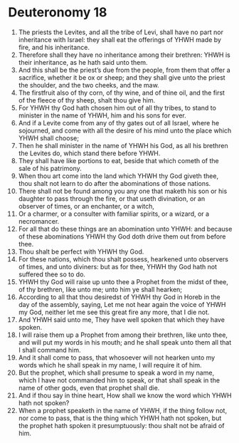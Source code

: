 ﻿# Deuteronomy 18
1. The priests the Levites, and all the tribe of Levi, shall have no part nor inheritance with Israel: they shall eat the offerings of YHWH made by fire, and his inheritance. 
2. Therefore shall they have no inheritance among their brethren: YHWH is their inheritance, as he hath said unto them. 
3.  And this shall be the priest’s due from the people, from them that offer a sacrifice, whether it be ox or sheep; and they shall give unto the priest the shoulder, and the two cheeks, and the maw. 
4. The firstfruit also of thy corn, of thy wine, and of thine oil, and the first of the fleece of thy sheep, shalt thou give him. 
5. For YHWH thy God hath chosen him out of all thy tribes, to stand to minister in the name of YHWH, him and his sons for ever. 
6.  And if a Levite come from any of thy gates out of all Israel, where he sojourned, and come with all the desire of his mind unto the place which YHWH shall choose; 
7. Then he shall minister in the name of YHWH his God, as all his brethren the Levites do, which stand there before YHWH. 
8. They shall have like portions to eat, beside that which cometh of the sale of his patrimony. 
9.  When thou art come into the land which YHWH thy God giveth thee, thou shalt not learn to do after the abominations of those nations. 
10. There shall not be found among you any one that maketh his son or his daughter to pass through the fire, or that useth divination, or an observer of times, or an enchanter, or a witch, 
11. Or a charmer, or a consulter with familiar spirits, or a wizard, or a necromancer. 
12. For all that do these things are an abomination unto YHWH: and because of these abominations YHWH thy God doth drive them out from before thee. 
13. Thou shalt be perfect with YHWH thy God. 
14. For these nations, which thou shalt possess, hearkened unto observers of times, and unto diviners: but as for thee, YHWH thy God hath not suffered thee so to do. 
15.  YHWH thy God will raise up unto thee a Prophet from the midst of thee, of thy brethren, like unto me; unto him ye shall hearken; 
16. According to all that thou desiredst of YHWH thy God in Horeb in the day of the assembly, saying, Let me not hear again the voice of YHWH my God, neither let me see this great fire any more, that I die not. 
17. And YHWH said unto me, They have well spoken that which they have spoken. 
18. I will raise them up a Prophet from among their brethren, like unto thee, and will put my words in his mouth; and he shall speak unto them all that I shall command him. 
19. And it shall come to pass, that whosoever will not hearken unto my words which he shall speak in my name, I will require it of him. 
20. But the prophet, which shall presume to speak a word in my name, which I have not commanded him to speak, or that shall speak in the name of other gods, even that prophet shall die. 
21. And if thou say in thine heart, How shall we know the word which YHWH hath not spoken? 
22. When a prophet speaketh in the name of YHWH, if the thing follow not, nor come to pass, that is the thing which YHWH hath not spoken, but the prophet hath spoken it presumptuously: thou shalt not be afraid of him. 
